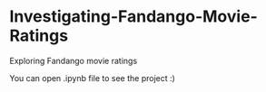 # Investigating-Fandango-Movie-Ratings
Exploring Fandango movie ratings

You can open .ipynb file to see the project :)
